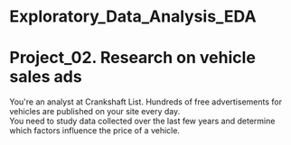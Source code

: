 # Exploratory_Data_Analysis_EDA
# Project_02. Research on vehicle sales ads
You're an analyst at Crankshaft List. Hundreds of free advertisements for vehicles are published on your site every day. <br>
You need to study data collected over the last few years and determine which factors influence the price of a vehicle. 
